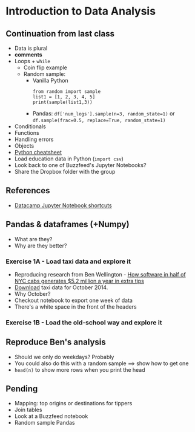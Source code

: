 # Introduction to Data Analysis

## Continuation from last class
* Data is plural
* **comments**
* Loops + `while`
  * Coin flip example
  * Random sample:
    * Vanilla Python
        ```
        from random import sample 
        list1 = [1, 2, 3, 4, 5]  
        print(sample(list1,3)) 
        ```
    * Pandas: `df['num_legs'].sample(n=3, random_state=1)` or `df.sample(frac=0.5, replace=True, random_state=1)`
* Conditionals
* Functions
* Handling errors
* Objects
* [Python cheatsheet](https://github.com/computationaljournalism/columbia2019/blob/master/cheatsheets/Python_Cheatsheet.ipynb)
* Load education data in Python (`import csv`)
* Look back to one of Buzzfeed's Jupyter Notebooks?
* Share the Dropbox folder with the group

## References
* [Datacamp Jupyter Notebook shortcuts](https://towardsdatascience.com/jypyter-notebook-shortcuts-bf0101a98330)

## Pandas & dataframes (+Numpy)
* What are they?
* Why are they better?

### Exercise 1A - Load taxi data and explore it
* Reproducing research from Ben Wellington - [How software in half of NYC cabs generates $5.2 million a year in extra tips](https://iquantny.tumblr.com/post/107245431809/how-software-in-half-of-nyc-cabs-generates-52)
* [Download](https://www1.nyc.gov/site/tlc/about/tlc-trip-record-data.page) taxi data for October 2014.
* Why October?
* Checkout notebook to export one week of data
* There's a white space in the front of the headers
### Exercise 1B - Load the old-school way and explore it

## Reproduce Ben's analysis
* Should we only do weekdays? Probably
* You could also do this with a random sample ==> show how to get one
* `head(n)` to show more rows when you print the head

## Pending
* Mapping: top origins or destinations for tippers
* Join tables
* Look at a Buzzfeed notebook
* Random sample Pandas